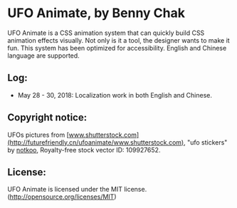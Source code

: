 # UFO Animate, by Benny Chak

UFO Animate is a CSS animation system that can quickly build CSS animation effects visually. Not only is it a tool, the designer wants to make it fun. This system has been optimized for accessibility. English and Chinese language are supported.

## Log:

- May 28 - 30, 2018:
  Localization work in both English and Chinese.

## Copyright notice:

UFOs pictures from [www.shutterstock.com](http://futurefriendly.cn/ufoanimate/www.shutterstock.com), "ufo stickers" by [notkoo](https://www.shutterstock.com/g/notkoo2008), Royalty-free stock vector ID: 109927652.

## License:

UFO Animate is licensed under the MIT license. (<http://opensource.org/licenses/MIT>)